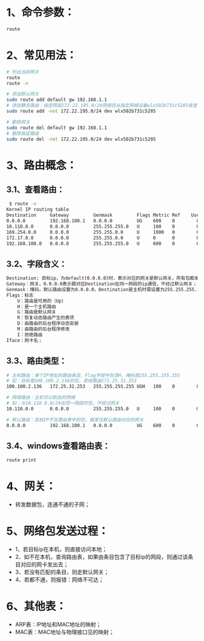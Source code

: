 # 1、命令参数：

```bash
route
```

# 2、常见用法：

```bash
# 列出当前网关
route
route -n

# 添加默认网关
sudo route add default gw 192.168.1.1
# 添加静态路由：指定网段172.22.195.0/24网络包从指定网络设备wlx502b731c5285收发
sudo route add -net 172.22.195.0/24 dev wlx502b731c5285

# 删除网关
sudo route del default gw 192.168.1.1
# 删除指定路由
sudo route del -net 172.22.195.0/24 dev wlx502b731c5285
```

# 3、路由概念：

## 3.1、查看路由：

```bash
 $ route -n
Kernel IP routing table
Destination     Gateway         Genmask         Flags Metric Ref    Use Iface
0.0.0.0         192.168.100.1   0.0.0.0         UG    600    0        0 wlx085700fdf522
10.110.0.0      0.0.0.0         255.255.255.0   U     100    0        0 eno1
169.254.0.0     0.0.0.0         255.255.0.0     U     1000   0        0 wlx085700fdf522
172.17.0.0      0.0.0.0         255.255.0.0     U     0      0        0 docker0
192.168.100.0   0.0.0.0         255.255.255.0   U     600    0        0 wlx085700fdf522
```

## 3.2、字段含义：
```bash
Destination: 目标ip，为default(0.0.0.0)时，表示对应的网关是默认网关，所有包都发送到这个网关；
Gateway：网关，0.0.0.0表示跟对应Destination在同一网段的ip通信，不经过默认网关；
Genmask：掩码，默认路由设置为0.0.0.0，Destination是主机时需设置为255.255.255.255；
Flags：标志
	U：路由是可用的（Up）
	H：是一个主机路由
	G：路由是默认网关
	R：恢复动态路由产生的表项
	D：由路由的后台程序动态安装
	M：由路由的后台程序修改
	I：拒绝路由
Iface：网卡名；
```

## 3.3、路由类型：

```bash
# 主机路由：单个IP地址的路由条目，Flag字段中包含H，掩码是255.255.255.255
# 如：目标是100.100.2.136的包，发给路由172.25.31.253
100.100.2.136   172.25.31.253   255.255.255.255 UGH   100    0        0 eth0

# 网络路由：主机可以到达的网络
# 如：与10.110.0.0/24在同一网段的包，不经过网关
10.110.0.0      0.0.0.0         255.255.255.0   U     100    0        0 eno1

# 默认路由：目标IP不在路由表中的包，被发往默认路由对应的网关
0.0.0.0         192.168.100.1   0.0.0.0         UG    600    0        0 wlx085700fdf522
```

## 3.4、windows查看路由表：

```bash
route print
```

# 4、网关：

- 转发数据包，连通不通的子网；

# 5、网络包发送过程：

- 1、若目标ip在本机，则直接访问本地；
- 2、如不在本机，查询路由表，如果由条目包含了目标ip的网段，则通过该条目对应的网卡发出去；
- 3、若没有匹配的条目，则走默认网关；
- 4、若都不通，则报错：网络不可达；

# 6、其他表：

- ARP表：IP地址和MAC地址的映射；
- MAC表：MAC地址与物理接口见的映射；

